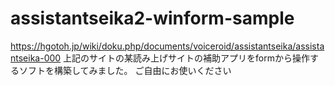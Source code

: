 # assistantseika2-winform-sample
https://hgotoh.jp/wiki/doku.php/documents/voiceroid/assistantseika/assistantseika-000
上記のサイトの某読み上げサイトの補助アプリをformから操作するソフトを構築してみました。
ご自由にお使いください
